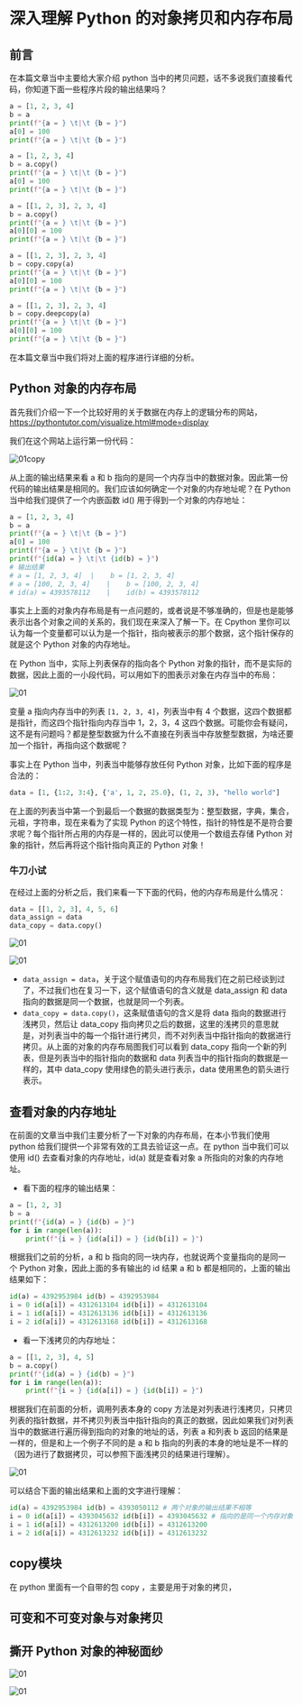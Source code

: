 # 深入理解 Python 的对象拷贝和内存布局

## 前言

在本篇文章当中主要给大家介绍 python 当中的拷贝问题，话不多说我们直接看代码，你知道下面一些程序片段的输出结果吗？

```python
a = [1, 2, 3, 4]
b = a
print(f"{a = } \t|\t {b = }")
a[0] = 100
print(f"{a = } \t|\t {b = }")
```

```python
a = [1, 2, 3, 4]
b = a.copy()
print(f"{a = } \t|\t {b = }")
a[0] = 100
print(f"{a = } \t|\t {b = }")
```

```python
a = [[1, 2, 3], 2, 3, 4]
b = a.copy()
print(f"{a = } \t|\t {b = }")
a[0][0] = 100
print(f"{a = } \t|\t {b = }")
```

```python
a = [[1, 2, 3], 2, 3, 4]
b = copy.copy(a)
print(f"{a = } \t|\t {b = }")
a[0][0] = 100
print(f"{a = } \t|\t {b = }")
```

```python
a = [[1, 2, 3], 2, 3, 4]
b = copy.deepcopy(a)
print(f"{a = } \t|\t {b = }")
a[0][0] = 100
print(f"{a = } \t|\t {b = }")
```

在本篇文章当中我们将对上面的程序进行详细的分析。

## Python 对象的内存布局

首先我们介绍一下一个比较好用的关于数据在内存上的逻辑分布的网站，https://pythontutor.com/visualize.html#mode=display

我们在这个网站上运行第一份代码：

![01copy](../../../vedio/python/01copy.gif)

从上面的输出结果来看 a 和 b 指向的是同一个内存当中的数据对象。因此第一份代码的输出结果是相同的。我们应该如何确定一个对象的内存地址呢？在 Python 当中给我们提供了一个内嵌函数 id() 用于得到一个对象的内存地址：

```python
a = [1, 2, 3, 4]
b = a
print(f"{a = } \t|\t {b = }")
a[0] = 100
print(f"{a = } \t|\t {b = }")
print(f"{id(a) = } \t|\t {id(b) = }")
# 输出结果
# a = [1, 2, 3, 4] 	|	 b = [1, 2, 3, 4]
# a = [100, 2, 3, 4] 	|	 b = [100, 2, 3, 4]
# id(a) = 4393578112 	|	 id(b) = 4393578112
```

事实上上面的对象内存布局是有一点问题的，或者说是不够准确的，但是也是能够表示出各个对象之间的关系的，我们现在来深入了解一下。在 Cpython 里你可以认为每一个变量都可以认为是一个指针，指向被表示的那个数据，这个指针保存的就是这个 Python 对象的内存地址。

在 Python 当中，实际上列表保存的指向各个 Python 对象的指针，而不是实际的数据，因此上面的一小段代码，可以用如下的图表示对象在内存当中的布局：

![01](../../../images/python/04.png)

变量 a 指向内存当中的列表 `[1, 2, 3, 4]`，列表当中有 4 个数据，这四个数据都是指针，而这四个指针指向内存当中 1，2，3，4 这四个数据。可能你会有疑问，这不是有问题吗？都是整型数据为什么不直接在列表当中存放整型数据，为啥还要加一个指针，再指向这个数据呢？

事实上在 Python 当中，列表当中能够存放任何 Python 对象，比如下面的程序是合法的：

```python
data = [1, {1:2, 3:4}, {'a', 1, 2, 25.0}, (1, 2, 3), "hello world"]
```

在上面的列表当中第一个到最后一个数据的数据类型为：整型数据，字典，集合，元祖，字符串，现在来看为了实现  Python 的这个特性，指针的特性是不是符合要求呢？每个指针所占用的内存是一样的，因此可以使用一个数组去存储 Python 对象的指针，然后再将这个指针指向真正的 Python 对象！

### 牛刀小试

在经过上面的分析之后，我们来看一下下面的代码，他的内存布局是什么情况：

```python
data = [[1, 2, 3], 4, 5, 6]
data_assign = data
data_copy = data.copy()
```

![01](../../../images/python/05.png)

![01](../../../images/python/06.png)

- `data_assign = data`，关于这个赋值语句的内存布局我们在之前已经谈到过了，不过我们也在复习一下，这个赋值语句的含义就是 data_assign 和 data 指向的数据是同一个数据，也就是同一个列表。
- `data_copy = data.copy()`，这条赋值语句的含义是将 data 指向的数据进行浅拷贝，然后让 data_copy 指向拷贝之后的数据，这里的浅拷贝的意思就是，对列表当中的每一个指针进行拷贝，而不对列表当中指针指向的数据进行拷贝。从上面的对象的内存布局图我们可以看到 data_copy 指向一个新的列表，但是列表当中的指针指向的数据和 data 列表当中的指针指向的数据是一样的，其中 data_copy 使用绿色的箭头进行表示，data 使用黑色的箭头进行表示。

## 查看对象的内存地址

在前面的文章当中我们主要分析了一下对象的内存布局，在本小节我们使用 python 给我们提供一个非常有效的工具去验证这一点。在 python 当中我们可以使用 id() 去查看对象的内存地址，id(a) 就是查看对象 a 所指向的对象的内存地址。

- 看下面的程序的输出结果：

```python
a = [1, 2, 3]
b = a
print(f"{id(a) = } {id(b) = }")
for i in range(len(a)):
    print(f"{i = } {id(a[i]) = } {id(b[i]) = }")
```

根据我们之前的分析，a 和 b 指向的同一块内存，也就说两个变量指向的是同一个 Python 对象，因此上面的多有输出的 id 结果 a 和 b 都是相同的，上面的输出结果如下：

```python
id(a) = 4392953984 id(b) = 4392953984
i = 0 id(a[i]) = 4312613104 id(b[i]) = 4312613104
i = 1 id(a[i]) = 4312613136 id(b[i]) = 4312613136
i = 2 id(a[i]) = 4312613168 id(b[i]) = 4312613168
```

- 看一下浅拷贝的内存地址：

```python
a = [[1, 2, 3], 4, 5]
b = a.copy()
print(f"{id(a) = } {id(b) = }")
for i in range(len(a)):
    print(f"{i = } {id(a[i]) = } {id(b[i]) = }")
```

根据我们在前面的分析，调用列表本身的 copy 方法是对列表进行浅拷贝，只拷贝列表的指针数据，并不拷贝列表当中指针指向的真正的数据，因此如果我们对列表当中的数据进行遍历得到指向的对象的地址的话，列表 a 和列表 b 返回的结果是一样的，但是和上一个例子不同的是 a 和 b 指向的列表的本身的地址是不一样的（因为进行了数据拷贝，可以参照下面浅拷贝的结果进行理解）。

![01](../../../images/python/06.png)

可以结合下面的输出结果和上面的文字进行理解：

```python
id(a) = 4392953984 id(b) = 4393050112 # 两个对象的输出结果不相等
i = 0 id(a[i]) = 4393045632 id(b[i]) = 4393045632 # 指向的是同一个内存对象因此内存地址相等 下同
i = 1 id(a[i]) = 4312613200 id(b[i]) = 4312613200
i = 2 id(a[i]) = 4312613232 id(b[i]) = 4312613232
```

## copy模块

在 python 里面有一个自带的包 copy ，主要是用于对象的拷贝，

## 可变和不可变对象与对象拷贝



## 撕开 Python 对象的神秘面纱

![01](../../../images/python/01.png)

![01](../../../images/python/02.png)